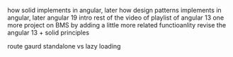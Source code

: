 how solid implements in angular,          later
how design patterns implements in angular,     later
angular 19 intro 
rest of the video of playlist of angular 13
one more project on BMS by adding a little more related functioanlity 
revise the angular 13 + solid principles 


route gaurd
standalone vs lazy loading
